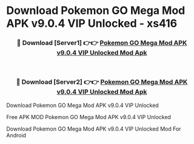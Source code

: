 # Download Pokemon GO Mega Mod APK v9.0.4 VIP Unlocked - xs416



<div align="center">
<h3>🔴 Download [Server1] 👉👉 <a href="https://momento.my/?title=Pokemon_GO_Mega_Mod_APK_v9.0.4_VIP_Unlocked">Pokemon GO Mega Mod APK v9.0.4 VIP Unlocked Mod Apk</a></h3><br>

<h3>🔴 Download [Server2] 👉👉 <a href="https://momento.my/?title=Pokemon_GO_Mega_Mod_APK_v9.0.4_VIP_Unlocked">Pokemon GO Mega Mod APK v9.0.4 VIP Unlocked Mod Apk</a></h3>
</div>



Download Pokemon GO Mega Mod APK v9.0.4 VIP Unlocked 

Free APK MOD Pokemon GO Mega Mod APK v9.0.4 VIP Unlocked 

Download Pokemon GO Mega Mod APK v9.0.4 VIP Unlocked Mod For Android

